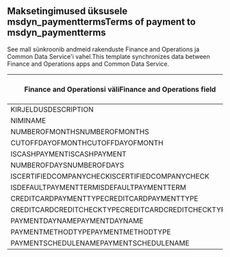 ## <a name="terms-of-payment-to-msdyn_paymentterms"></a><span data-ttu-id="49f98-101">Maksetingimused üksusele msdyn_paymentterms</span><span class="sxs-lookup"><span data-stu-id="49f98-101">Terms of payment to msdyn_paymentterms</span></span>

<span data-ttu-id="49f98-102">See mall sünkroonib andmeid rakenduste Finance and Operations ja Common Data Service'i vahel.</span><span class="sxs-lookup"><span data-stu-id="49f98-102">This template synchronizes data between Finance and Operations apps and Common Data Service.</span></span>

<span data-ttu-id="49f98-103">Finance and Operationsi väli</span><span class="sxs-lookup"><span data-stu-id="49f98-103">Finance and Operations field</span></span> | <span data-ttu-id="49f98-104">Kaardi tüüp</span><span class="sxs-lookup"><span data-stu-id="49f98-104">Map type</span></span> | <span data-ttu-id="49f98-105">Muu Dynamics 365 väli</span><span class="sxs-lookup"><span data-stu-id="49f98-105">Other Dynamics 365 field</span></span> | <span data-ttu-id="49f98-106">Vaikeväärtus</span><span class="sxs-lookup"><span data-stu-id="49f98-106">Default value</span></span>
---|---|---|---
<span data-ttu-id="49f98-107">KIRJELDUS</span><span class="sxs-lookup"><span data-stu-id="49f98-107">DESCRIPTION</span></span> | = | <span data-ttu-id="49f98-108">msdyn_description</span><span class="sxs-lookup"><span data-stu-id="49f98-108">msdyn_description</span></span> | 
<span data-ttu-id="49f98-109">NIMI</span><span class="sxs-lookup"><span data-stu-id="49f98-109">NAME</span></span> | = | <span data-ttu-id="49f98-110">msdyn_name</span><span class="sxs-lookup"><span data-stu-id="49f98-110">msdyn_name</span></span> | 
<span data-ttu-id="49f98-111">NUMBEROFMONTHS</span><span class="sxs-lookup"><span data-stu-id="49f98-111">NUMBEROFMONTHS</span></span> | = | <span data-ttu-id="49f98-112">msdyn_numberofmonth</span><span class="sxs-lookup"><span data-stu-id="49f98-112">msdyn_numberofmonth</span></span> | 
<span data-ttu-id="49f98-113">CUTOFFDAYOFMONTH</span><span class="sxs-lookup"><span data-stu-id="49f98-113">CUTOFFDAYOFMONTH</span></span> | = | <span data-ttu-id="49f98-114">msdyn_cutoffdayofmonth</span><span class="sxs-lookup"><span data-stu-id="49f98-114">msdyn_cutoffdayofmonth</span></span> | 
<span data-ttu-id="49f98-115">ISCASHPAYMENT</span><span class="sxs-lookup"><span data-stu-id="49f98-115">ISCASHPAYMENT</span></span> | >< | <span data-ttu-id="49f98-116">msdyn_iscashpayment</span><span class="sxs-lookup"><span data-stu-id="49f98-116">msdyn_iscashpayment</span></span> | 
<span data-ttu-id="49f98-117">NUMBEROFDAYS</span><span class="sxs-lookup"><span data-stu-id="49f98-117">NUMBEROFDAYS</span></span> | = | <span data-ttu-id="49f98-118">msdyn_days</span><span class="sxs-lookup"><span data-stu-id="49f98-118">msdyn_days</span></span> | 
<span data-ttu-id="49f98-119">ISCERTIFIEDCOMPANYCHECK</span><span class="sxs-lookup"><span data-stu-id="49f98-119">ISCERTIFIEDCOMPANYCHECK</span></span> | >< | <span data-ttu-id="49f98-120">msdyn_iscertifiedcompanycheck</span><span class="sxs-lookup"><span data-stu-id="49f98-120">msdyn_iscertifiedcompanycheck</span></span> | 
<span data-ttu-id="49f98-121">ISDEFAULTPAYMENTTERM</span><span class="sxs-lookup"><span data-stu-id="49f98-121">ISDEFAULTPAYMENTTERM</span></span> | >< | <span data-ttu-id="49f98-122">msdyn_isdefaultpaymentterm</span><span class="sxs-lookup"><span data-stu-id="49f98-122">msdyn_isdefaultpaymentterm</span></span> | 
<span data-ttu-id="49f98-123">CREDITCARDPAYMENTTYPE</span><span class="sxs-lookup"><span data-stu-id="49f98-123">CREDITCARDPAYMENTTYPE</span></span> | >< | <span data-ttu-id="49f98-124">msdyn_creditcardpaymenttype</span><span class="sxs-lookup"><span data-stu-id="49f98-124">msdyn_creditcardpaymenttype</span></span> | 
<span data-ttu-id="49f98-125">CREDITCARDCREDITCHECKTYPE</span><span class="sxs-lookup"><span data-stu-id="49f98-125">CREDITCARDCREDITCHECKTYPE</span></span> | >< | <span data-ttu-id="49f98-126">msdyn_creditcardcreditchecktype</span><span class="sxs-lookup"><span data-stu-id="49f98-126">msdyn_creditcardcreditchecktype</span></span> | 
<span data-ttu-id="49f98-127">PAYMENTDAYNAME</span><span class="sxs-lookup"><span data-stu-id="49f98-127">PAYMENTDAYNAME</span></span> | = | <span data-ttu-id="49f98-128">msdyn_paymentdayname.msdyn_name</span><span class="sxs-lookup"><span data-stu-id="49f98-128">msdyn_paymentdayname.msdyn_name</span></span> | 
<span data-ttu-id="49f98-129">PAYMENTMETHODTYPE</span><span class="sxs-lookup"><span data-stu-id="49f98-129">PAYMENTMETHODTYPE</span></span> | >< | <span data-ttu-id="49f98-130">msdyn_paymentmethodtype</span><span class="sxs-lookup"><span data-stu-id="49f98-130">msdyn_paymentmethodtype</span></span> | 
<span data-ttu-id="49f98-131">PAYMENTSCHEDULENAME</span><span class="sxs-lookup"><span data-stu-id="49f98-131">PAYMENTSCHEDULENAME</span></span> | = | <span data-ttu-id="49f98-132">msdyn_paymentschedulename.msdyn_name</span><span class="sxs-lookup"><span data-stu-id="49f98-132">msdyn_paymentschedulename.msdyn_name</span></span> | 
